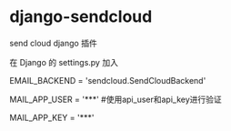 # django-sendcloud
send cloud django 插件

在 Django 的 settings.py 加入

EMAIL_BACKEND = 'sendcloud.SendCloudBackend'

MAIL_APP_USER = '***' #使用api_user和api_key进行验证    

MAIL_APP_KEY = '***'
